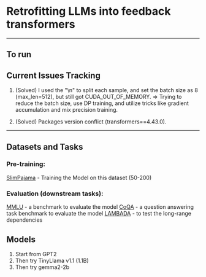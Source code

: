 # Retrofitting LLMs into feedback transformers

------

## To run 

## Current Issues Tracking
1. (Solved) I used the "\n" to split each sample, and set the batch size as 8 (max_len=512), but still got CUDA_OUT_OF_MEMORY. $\Rightarrow$ Trying to reduce the batch size, use DP training, and utilize tricks like gradient accumulation and mix precision training.
   
2. (Solved) Packages version conflict (transformers==4.43.0).
------

## Datasets and Tasks

### Pre-training:

[SlimPajama](https://huggingface.co/datasets/cerebras/SlimPajama-627B?row=1) - Training the Model on this dataset (50-200)



### Evaluation (downstream tasks):

[MMLU](https://huggingface.co/datasets/cais/mmlu) - a benchmark to evaluate the model
[CoQA](https://huggingface.co/datasets/stanfordnlp/coqa) - a question answering task benchmark to evaluate the model
[LAMBADA](https://huggingface.co/datasets/cimec/lambada) - to test the long-range dependencies



## Models

1. Start from GPT2
2. Then try TinyLlama v1.1 (1.1B)
3. Then try gemma2-2b


